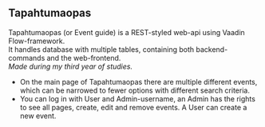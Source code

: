 ## Tapahtumaopas<br>

Tapahtumaopas (or Event guide) is a REST-styled web-api using Vaadin Flow-framework.<br>
It handles database with multiple tables, containing both backend-commands and the web-frontend.<br>
_Made during my third year of studies._

- On the main page of Tapahtumaopas there are multiple different events, which can be narrowed to fewer options with different search criteria.<br>
- You can log in with User and Admin-username, an Admin has the rights to see all pages, create, edit and remove events. A User can create a new event.
